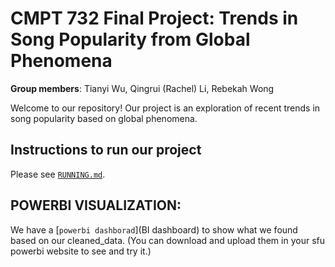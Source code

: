 # CMPT 732 Final Project: Trends in Song Popularity from Global Phenomena
**Group members**: Tianyi Wu, Qingrui (Rachel) Li, Rebekah Wong

Welcome to our repository! Our project is an exploration of recent trends in song popularity based on global phenomena.

## Instructions to run our project

Please see [`RUNNING.md`](RUNNING.md).

## POWERBI VISUALIZATION:
We have a [`powerbi dashborad`](BI dashboard) to show what we found based on our cleaned_data.
(You can download and upload them in your sfu powerbi website to see and try it.)
